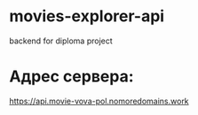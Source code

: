 # movies-explorer-api

backend for diploma project

# Адрес сервера:

https://api.movie-vova-pol.nomoredomains.work
